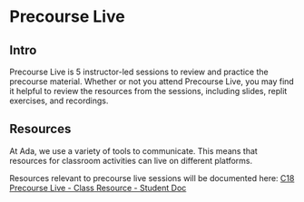 # Precourse Live

## Intro

Precourse Live is 5 instructor-led sessions to review and practice the precourse material. Whether or not you attend Precourse Live, you may find it helpful to review the resources from the sessions, including slides, replit exercises, and recordings.

## Resources
At Ada, we use a variety of tools to communicate. This means that resources for classroom activities can live on different platforms.

Resources relevant to precourse live sessions will be documented here: [C18 Precourse Live - Class Resource - Student Doc](https://docs.google.com/document/d/1rgIgmt0W04dz4Lv13Mg6dvt6MsLIYV5WfRNBR-_3de4/edit?usp=sharing)